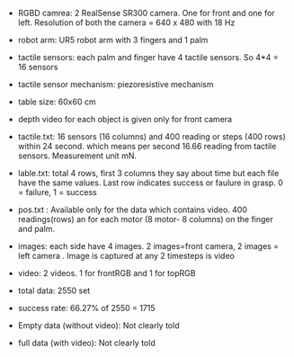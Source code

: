 * RGBD camrea: 2 RealSense SR300 camera. One for front and one for left. Resolution of both the camera = 640 x 480 with 18 Hz
* robot arm: UR5 robot arm with 3 fingers and 1 palm
* tactile sensors: each palm and finger have 4 tactile sensors. So 4*4 = 16 sensors
* tactile sensor mechanism: piezoresistive mechanism

* table size: 60x60 cm
* depth video for each object is given only for front camera

- tactile.txt: 16 sensors (16 columns) and 400 reading or steps (400 rows) within 24 second. which means per second 16.66 reading from tactile sensors. Measurement unit mN.
- lable.txt: total 4 rows, first 3 columns they say about time but each file have the same values. Last row indicates success or faulure in grasp. 
0 = failure, 1 = success
- pos.txt : Available only for the data which contains video. 400 readings(rows) an for each motor (8 motor- 8 columns) on the finger and palm.
- images: each side have 4 images. 2 images=front camera, 2 images = left camera . Image is captured at any 2 timesteps is video
- video: 2 videos. 1 for frontRGB and 1 for topRGB

- total data: 2550 set
- success rate: 66.27% of 2550 = 1715
- Empty data (without video): Not clearly told
- full data (with video): Not clearly told
